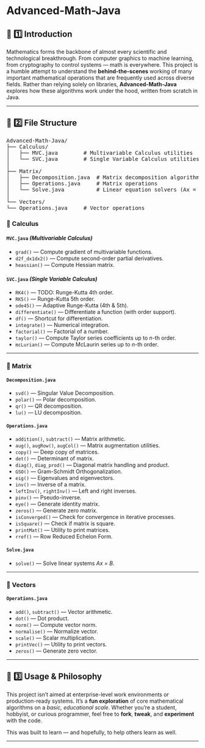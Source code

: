 # Advanced-Math-Java

## 📌 1️⃣ Introduction

Mathematics forms the backbone of almost every scientific and technological breakthrough. From computer graphics to machine learning, from cryptography to control systems — math is everywhere. This project is a humble attempt to understand the **behind-the-scenes** working of many important mathematical operations that are frequently used across diverse fields. Rather than relying solely on libraries, **Advanced-Math-Java** explores how these algorithms work under the hood, written from scratch in Java.

---

## 📌 2️⃣ File Structure

<pre>
Advanced-Math-Java/
├── Calculus/
│   ├── MVC.java        # Multivariable Calculus utilities
│   └── SVC.java        # Single Variable Calculus utilities
│
├── Matrix/
│   ├── Decomposition.java  # Matrix decomposition algorithms
│   ├── Operations.java     # Matrix operations
│   └── Solve.java          # Linear equation solvers (Ax = B)
│
└── Vectors/
└── Operations.java     # Vector operations
</pre>


### 📂 Calculus

#### `MVC.java` *(Multivariable Calculus)*
- `grad()` — Compute gradient of multivariable functions.
- `d2f_dx1dx2()` — Compute second-order partial derivatives.
- `heassian()` — Compute Hessian matrix.

#### `SVC.java` *(Single Variable Calculus)*
- `RK4()` — TODO: Runge-Kutta 4th order.
- `RK5()` — Runge-Kutta 5th order.
- `ode45()` — Adaptive Runge-Kutta (4th & 5th).
- `differentiate()` — Differentiate a function (with order support).
- `df()` — Shortcut for differentiation.
- `integrate()` — Numerical integration.
- `factorial()` — Factorial of a number.
- `taylor()` — Compute Taylor series coefficients up to *n*-th order.
- `mcLurian()` — Compute McLaurin series up to *n*-th order.

---

### 📂 Matrix

#### `Decomposition.java`
- `svd()` — Singular Value Decomposition.
- `polar()` — Polar decomposition.
- `qr()` — QR decomposition.
- `lu()` — LU decomposition.

#### `Operations.java`
- `addition()`, `subtract()` — Matrix arithmetic.
- `aug()`, `augRow()`, `augCol()` — Matrix augmentation utilities.
- `copy()` — Deep copy of matrices.
- `det()` — Determinant of matrix.
- `diag()`, `diag_prod()` — Diagonal matrix handling and product.
- `GSO()` — Gram-Schmidt Orthogonalization.
- `eig()` — Eigenvalues and eigenvectors.
- `inv()` — Inverse of a matrix.
- `leftInv()`, `rightInv()` — Left and right inverses.
- `pinv()` — Pseudo-inverse.
- `eye()` — Generate identity matrix.
- `zeros()` — Generate zero matrix.
- `isConverged()` — Check for convergence in iterative processes.
- `isSquare()` — Check if matrix is square.
- `printMat()` — Utility to print matrices.
- `rref()` — Row Reduced Echelon Form.

#### `Solve.java`
- `solve()` — Solve linear systems *Ax = B*.

---

### 📂 Vectors

#### `Operations.java`
- `add()`, `subtract()` — Vector arithmetic.
- `dot()` — Dot product.
- `norm()` — Compute vector norm.
- `normalise()` — Normalize vector.
- `scale()` — Scalar multiplication.
- `printVec()` — Utility to print vectors.
- `zeros()` — Generate zero vector.

---

## 📌 3️⃣ Usage & Philosophy

This project isn’t aimed at enterprise-level work environments or production-ready systems. It’s a **fun exploration** of core mathematical algorithms on a *basic, educational scale*. Whether you’re a student, hobbyist, or curious programmer, feel free to **fork**, **tweak**, and **experiment** with the code.

This was built to learn — and hopefully, to help others learn as well.

---
